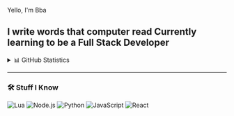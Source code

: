 Yello, I'm Bba  

I write words that computer read
Currently learning to be a **Full Stack Developer**  
---

<details>
  <summary>📊 GitHub Statistics</summary>
  <br />
  
  ![BBA's GitHub stats](https://github-readme-stats.vercel.app/api?username=bba5696&show_icons=true&theme=tokyonight)
  <br />
  ![Top Langs](https://github-readme-stats.vercel.app/api/top-langs/?username=bba5696&layout=compact&theme=tokyonight)

</details>

---

### 🛠️ Stuff I Know
![Lua](https://img.shields.io/badge/Lua-2C2D72?style=for-the-badge&logo=lua&logoColor=white)
![Node.js](https://img.shields.io/badge/Node.js-339933?style=for-the-badge&logo=nodedotjs&logoColor=white)
![Python](https://img.shields.io/badge/Python-3776AB?style=for-the-badge&logo=python&logoColor=white)
![JavaScript](https://img.shields.io/badge/JavaScript-F7DF1E?style=for-the-badge&logo=javascript&logoColor=black)
![React](https://img.shields.io/badge/React-20232A?style=for-the-badge&logo=react&logoColor=61DAFB)
